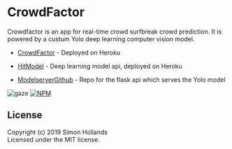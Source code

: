 # CrowdFactor

Crowdfactor is an app for real-time crowd surfbreak crowd prediction. It is powered by a custum Yolo deep learning computer vision model.
* [CrowdFactor](https://crowdfactor.herokuapp.com/) - Deployed on Heroku
* [HitModel](https://crowdfactor.herokuapp.com/) - Deep learning model api, deployed on Heroku

* [ModelserverGithub](https://github.com/SimonHollands/cfmodelserver) - Repo for the flask api which serves the Yolo model

![gaze](https://images.unsplash.com/photo-1463023822994-4424fc706fbf?ixlib=rb-1.2.1&ixid=eyJhcHBfaWQiOjEyMDd9&auto=format&fit=crop&w=1650&q=80)
[![NPM](https://nodei.co/npm/gaze.png?downloads=true)](https://nodei.co/npm/gaze/)

## License
Copyright (c) 2019 Simon Hollands  
Licensed under the MIT license.